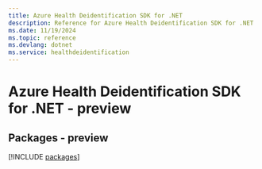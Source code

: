 ```yaml
---
title: Azure Health Deidentification SDK for .NET
description: Reference for Azure Health Deidentification SDK for .NET
ms.date: 11/19/2024
ms.topic: reference
ms.devlang: dotnet
ms.service: healthdeidentification
---
```

# Azure Health Deidentification SDK for .NET - preview
## Packages - preview
[!INCLUDE [packages](health-deidentification-index.md)]